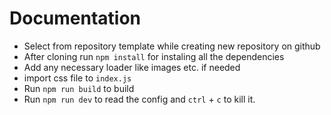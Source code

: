 # Documentation

 - Select from repository template while creating new repository on github
 - After cloning run `npm install` for instaling all the dependencies
 - Add any necessary loader like images etc. if needed
 - import css file to `index.js`
 - Run `npm run build` to build
 - Run `npm run dev` to read the config and `ctrl` + `c` to kill it.